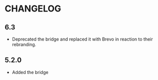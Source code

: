 CHANGELOG
=========

6.3
-----

* Deprecated the bridge and replaced it with Brevo in reaction to their rebranding.

5.2.0
-----

 * Added the bridge
